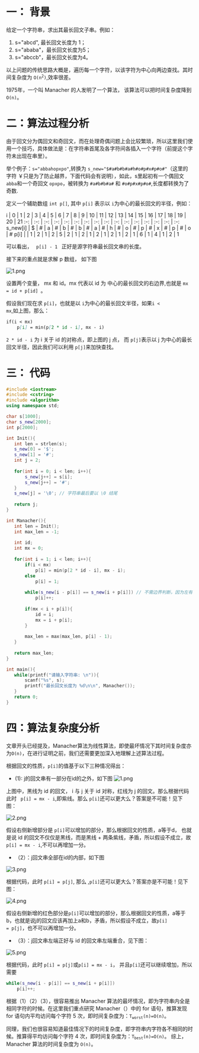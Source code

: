 # 一： 背景
给定一个字符串，求出其最长回文子串。例如：
 1. s="abcd", 最长回文长度为 1；
 2. s="ababa"，最长回文长度为5；
 3. s="abccb"，最长回文长度为4。


 以上问题的传统思路大概是，遍历每一个字符，以该字符为中心向两边查找。其时间复杂度为 <code>O(n<sup>2</sup>)</code>,效率很差。

1975年，一个叫 Manacher 的人发明了一个算法， 该算法可以把时间复杂度降到 <code>O(n)</code>。
# 二：算法过程分析
  由于回文分为偶回文和奇回文，而在处理奇偶问题上会比较繁琐，所以这里我们使用一个技巧，具体做法是：在字符串首尾及各字符间各插入一个字符（前提这个字符未出现在串里）。
  
  举个例子：<code>s="abbahopxpo"</code>,转换为 <code>s_new="$#a#b#b#a#h#o#p#x#p#o#"</code>（这里的字符  ￥只是为了防止越界，下面代码会有说明），如此，s里起初有一个偶回文 <code>abba</code>和一个奇回文 <code>opxpo</code>，被转换为 <code>#a#b#b#a#</code> 和 <code>#o#p#x#p#o#</code>,长度都转换为了奇数.
  
定义一个辅助数组 <code>int p[]</code>, 其中 <code>p[i]</code> 表示以 <code>i</code>为中心的最长回文的半径，例如：



 i | 0 | 1 | 2 | 3 | 4 | 5 | 6 | 7 | 8 | 9 | 10 | 11 | 12 | 13 | 14 | 15 | 16 | 17 | 18 | 19 | 20 | 21
 :-: | :-: | :-: | :-: | :-: | :-: | :-: | :-: | :-: | :-: | :-: | :-: | :-: | :-: | :-: | :-:
 s_new[i] | $ | # | a | # | b | # | b | # | a | # | h | # | o | # | p | # | x | # | p | # | o | # 
 p[i] |  |  1 | 2 | 1 | 2 | 5 | 2 | 1 | 2 | 1 | 2 | 1 | 2 | 1 | 2 | 1 | 6 | 1 | 4 | 1 | 2 | 1 


可以看出， <code> p[i] - 1 </code> 正好是源字符串最长回文串的长度。

接下来的重点就是求解 p 数组， 如下图
 
 ![1.png](https://i.loli.net/2019/06/29/5d16bda5a877799771.png)
 
 设置两个变量， mx 和 id。mx 代表以 id 为 中心的最长回文的右边界,也就是 <code>mx = id + p[id] </code>。
 
 假设我们现在求 <code>p[i]</code>，也就是以 <code>i</code>为中心的最长回文半径，如果<code>i < mx</code>,如上图，那么：
 ```md
 if(i < mx)
     p[i] = min(p[2 * id - i], mx - i)
 ```
 <code>2 * id - i</code> 为 i 关于 id 的对称点，即上图的 j 点， 而 <code>p[j]</code>表示以 j 为中心的最长回文半径，因此我们可以利用  <code>p[j]</code>来加快查找。
 
 # 三： 代码
 ```cpp
 #include <iostream>
#include <cstring>
#include <algorithm>
using namespace std;

char s[1000];
char s_new[2000];
int p[2000];

int Init(){
	int len = strlen(s);
	s_new[0] = '$';
	s_new[1] = '#';
	int j = 2;
	
	for(int i = 0; i < len; i++){
		s_new[j++] = s[i];
		s_new[j++] = '#';
	}
	s_new[j] = '\0'; // 字符串最后要以 \0 结尾
	
	return j; 
} 

int Manacher(){
	int len = Init();
	int max_len = -1;
	
	int id;
	int mx = 0;
	
	for(int i = 1; i < len; i++){
		if(i < mx)
			p[i] = min(p[2 * id - i], mx - i);
		else
			p[i] = 1;
		
		while(s_new[i - p[i]] == s_new[i + p[i]]) // 不需边界判断，因为左有'$',右有'\0'
			p[i]++;
		
		if(mx < i + p[i]){
			id = i;
			mx = i + p[i];
		} 
		
		max_len = max(max_len, p[i] - 1);
	}
	
	return max_len;
}

int main(){
	while(printf("请输入字符串: \n")){
		scanf("%s", s);
		printf("最长回文长度为 %d\n\n", Manacher());
	}
	return 0;
}
```
# 四：算法复杂度分析
文章开头已经提及，Manacher算法为线性算法，即使最坏情况下其时间复杂度亦为<code>O(n)</code>，在进行证明之前，我们还需要更加深入地理解上述算法过程。

根据回文的性质，<code>p[i]</code>的值基于以下三种情况得出：
* (1): j的回文串有一部分在id的之外，如下图
![1.png](https://i.loli.net/2019/06/29/5d16c31db1cd281256.png)

上图中，黑线为 id 的回文， i 与 j 关于 id 对称，红线为 j 的回文。那么根据代码此时 <code> p[i] = mx - i</code>,即紫线。那么 <code>p[i]</code>还可以更大么？答案是不可能！见下图：

![2.png](https://i.loli.net/2019/06/29/5d16c31dc0f1a55903.png)

假设右侧新增部分是 <code>p[i]</code>可以增加的部分，那么根据回文的性质，a等于d， 也就是说 id 的回文不仅仅是黑线，而是黑线 + 两条紫线，矛盾，所以假设不成立，故 <code>p[i] = mx - i</code>,不可以再增加一分。

* （2）：j回文串全部在id的内部，如下图

![3.png](https://i.loli.net/2019/06/29/5d16c31de3b2a27940.png)

根据代码，此时 <code>p[i] = p[j]</code>, 那么 ,<code>p[i]</code>还可以更大么？答案亦是不可能！见下图：

![4.png](https://i.loli.net/2019/06/29/5d16c31dc990f40806.png)

假设右侧新增的红色部分是<code>p[i]</code>可以增加的部分，那么根据回文的性质，a等于b，也就是说j的回文应该再加上a和b，矛盾，所以假设不成立，故<code>p[i] = p[j]</code>，也不可以再增加一分。

* （3）：j回文串左端正好与 id 的回文串左端重合，见下图：

![5.png](https://i.loli.net/2019/06/29/5d16c31dd7d7181410.png)

根据代码，此时 <code>p[i] = p[j]</code>或<code>p[i] = mx - i</code>， 并且<code>p[i]</code>还可以继续增加，所以需要

```cpp
while(s_new[i - p[i]] == s_new[i + p[i]])
    p[i]++;
```
根据（1）（2）（3），很容易推出 Manacher 算法的最坏情况，即为字符串内全是相同字符的时候。在这里我们重点研究 Manacher（）中的 for 语句，推算发现 for 语句内平均访问每个字符 5 次，即时间复杂度为：<code>T<sub>worst</sub>(n)=O(n)</code>。

同理，我们也很容易知道最佳情况下的时间复杂度，即字符串内字符各不相同的时候。推算得平均访问每个字符 4 次，即时间复杂度为：<code>T<sub>best</sub>(n)=O(n)</code>。
综上，Manacher 算法的时间复杂度为 <code>O(n)</code>。
